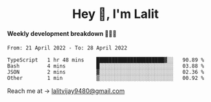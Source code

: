 <h1 align="center">Hey 👋, I'm Lalit</h1>

#### Weekly development breakdown 👨🏻‍💻
<!--START_SECTION:waka-->

```text
From: 21 April 2022 - To: 28 April 2022

TypeScript   1 hr 48 mins    ██████████████████████▓░░   90.89 %
Bash         4 mins          █░░░░░░░░░░░░░░░░░░░░░░░░   03.88 %
JSON         2 mins          ▓░░░░░░░░░░░░░░░░░░░░░░░░   02.36 %
Other        1 min           ▒░░░░░░░░░░░░░░░░░░░░░░░░   00.92 %
```

<!--END_SECTION:waka-->

Reach me at → lalitvijay9480@gmail.com
